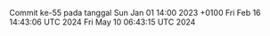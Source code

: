 Commit ke-55 pada tanggal Sun Jan 01 14:00 2023 +0100
Fri Feb 16 14:43:06 UTC 2024
Fri May 10 06:43:15 UTC 2024

